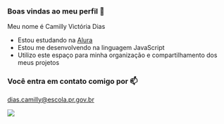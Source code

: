 ### Boas vindas ao meu perfil 🦋

Meu nome é Camilly Victória Dias


- Estou estudando na [Alura](https://www.alura.com.br)
- Estou me desenvolvendo na linguagem JavaScript
- Utilizo este espaço para minha organização e compartilhamento dos meus projetos 

### Você entra em contato comigo por 📫

dias.camilly@escola.pr.gov.br

![](https://media.tenor.com/5-HWXw-1E7kAAAAm/borboletas-butterfly.webp)

